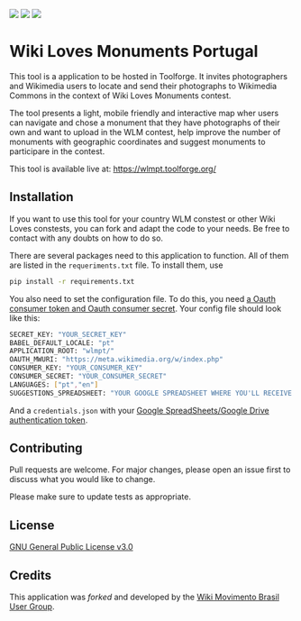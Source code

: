 <img src="https://img.shields.io/github/issues/WikiMovimentoBrasil/wlmpt?style=for-the-badge"/> <img src="https://img.shields.io/github/license/WikiMovimentoBrasil/wlmpt?style=for-the-badge"/> <img src="https://img.shields.io/github/languages/top/WikiMovimentoBrasil/wlmpt?style=for-the-badge"/>

# Wiki Loves Monuments Portugal

This tool is a application to be hosted in Toolforge. It invites photographers and Wikimedia users to locate and send their photographs to Wikimedia Commons in the context of Wiki Loves Monuments contest.

The tool presents a light, mobile friendly and interactive map wher users can navigate and chose a monument that they have photographs of their own and want to upload in the WLM contest, help improve the number of monuments with geographic coordinates and suggest monuments to participare in the contest. 

This tool is available live at: https://wlmpt.toolforge.org/

## Installation

If you want to use this tool for your country WLM constest or other Wiki Loves constests, you can fork and adapt the code to your needs. Be free to contact with any doubts on how to do so.

There are several packages need to this application to function. All of them are listed in the <code>requeriments.txt</code> file. To install them, use

```bash
pip install -r requirements.txt
```

You also need to set the configuration file. To do this, you need [a Oauth consumer token and Oauth consumer secret](https://meta.wikimedia.org/wiki/Special:OAuthConsumerRegistration/propose).
Your config file should look like this:
```bash
SECRET_KEY: "YOUR_SECRET_KEY"
BABEL_DEFAULT_LOCALE: "pt"
APPLICATION_ROOT: "wlmpt/"
OAUTH_MWURI: "https://meta.wikimedia.org/w/index.php"
CONSUMER_KEY: "YOUR_CONSUMER_KEY"
CONSUMER_SECRET: "YOUR_CONSUMER_SECRET"
LANGUAGES: ["pt","en"]
SUGGESTIONS_SPREADSHEET: "YOUR GOOGLE SPREADSHEET WHERE YOU'LL RECEIVE THE SUGGESTIONS OF MONUMENTS"
```

And a <code>credentials.json</code> with your [Google SpreadSheets/Google Drive authentication token](https://developers.google.com/sheets/api/guides/authorizing).

## Contributing
Pull requests are welcome. For major changes, please open an issue first to discuss what you would like to change.

Please make sure to update tests as appropriate.

## License
[GNU General Public License v3.0](https://github.com/WikiMovimentoBrasil/wlmpt/blob/master/LICENSE)

## Credits
This application was <i>forked</i> and developed by the [Wiki Movimento Brasil User Group](https://meta.wikimedia.org/wiki/Wiki_Movement_Brazil_User_Group).